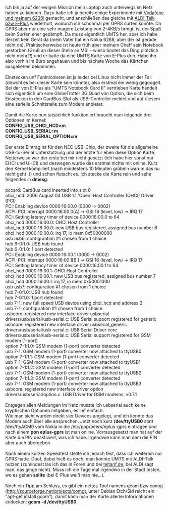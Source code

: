 <html><body><p>Ich bin ja auf der ewigen Mission mein Laptop auch unterwegs im Netz haben zu können. Dazu habe ich ja bereits einige Experimente mit <a href="http://www.die-welt.net/index.php/blog/158/GPRS_unter_Linux_mit_Nokia_6230i_und_Vodafone.de">Vodafone und meinem 6230i</a> gemacht, und anschließen das gleiche mit <a href="http://www.die-welt.net/index.php/blog/159/GPRS_unter_Linux_mit_Nokia_6230i_und_ALDI-Talk_%28E-Plus%29">ALDI-Talk bzw E-Plus</a> wiederholt, wodurch ich schonmal per GPRS surfen konnte. Da GPRS aber nur eine sehr magere Leistung von 2-4KB/s bringt, ist der Spaß beim Surfen eher gedämpft. Da muss eigentlich UMTS her, aber ich habe derzeit kein Gerät da (mein Vater hat ein Nokia 6288, aber der ist gerade nicht da). Praktischerweise ist heute früh aber meinem Cheff sein Notebook gestorben (Gruß an dieser Stelle an MSI - wieso bootet das Ding plötzlich nicht mehr?!) und er hatte da eine UMTS Karte von E-Plus drin. Habe ihn also vorhin im Büro angehauen und bis nächste Woche das Kärtchen ausgeliehen bekommen.<br>
<br>
Einstecken unf Funktionieren ist ja leider bei Linux nicht immer der Fall (obwohl es bei dieser Karte sein könnte), also erstmal ein wenig gegoogelt.<br>
Bei der von E-Plus als "UMTS Notebook Card II" vertrieben Karte handelt sich eigentlich um eine GlobeTrotter 3G Quad von Option, die sich beim Einstecken in den CardBus-Slot als USB-Controller meldet und auf diesem eine serielle Schnittstelle zum Modem anbietet.<br>
<br>
Damit die Karte nun tatsächlich funktioniert braucht man folgende drei Optionen im Kernel:<br>
<strong>CONFIG_USB_OHCI_HCD=m<br>
CONFIG_USB_SERIAL=m<br>
CONFIG_USB_SERIAL_OPTION=m</strong><br>
<br>
Der erste Eintrag ist für den NEC USB-Chip, der zweite für die allgemeine USB-to-Serial Unterstützung und der letzte für eben diese Option Karte. Netterweise war der erste bei mir nicht gesetzt (ich habe hier sonst nur EHCI und UHCI) und deswegen wurde das erstmal nichts mit online. Kurz den Kernel kompiliert (nach mindestens 10 Minuten grübeln warum das nu nicht geht :() und schon flutscht es. Ich stecke die Karte rein und sehe folgendes in <strong>dmesg</strong>:<br>
<br>
pccard: CardBus card inserted into slot 0<br>
ohci_hcd: 2006 August 04 USB 1.1 'Open' Host Controller (OHCI) Driver (PCI)<br>
PCI: Enabling device 0000:16:00.0 (0000 -&gt; 0002)<br>
ACPI: PCI Interrupt 0000:16:00.0[A] -&gt; GSI 16 (level, low) -&gt; IRQ 17<br>
PCI: Setting latency timer of device 0000:16:00.0 to 64<br>
ohci_hcd 0000:16:00.0: OHCI Host Controller<br>
ohci_hcd 0000:16:00.0: new USB bus registered, assigned bus number 6<br>
ohci_hcd 0000:16:00.0: irq 17, io mem 0x50000000<br>
usb usb6: configuration #1 chosen from 1 choice<br>
hub 6-0:1.0: USB hub found<br>
hub 6-0:1.0: 1 port detected<br>
PCI: Enabling device 0000:16:00.1 (0000 -&gt; 0002)<br>
ACPI: PCI Interrupt 0000:16:00.1[B ] -&gt; GSI 16 (level, low) -&gt; IRQ 17<br>
PCI: Setting latency timer of device 0000:16:00.1 to 64<br>
ohci_hcd 0000:16:00.1: OHCI Host Controller<br>
ohci_hcd 0000:16:00.1: new USB bus registered, assigned bus number 7<br>
ohci_hcd 0000:16:00.1: irq 17, io mem 0x50001000<br>
usb usb7: configuration #1 chosen from 1 choice<br>
hub 7-0:1.0: USB hub found<br>
hub 7-0:1.0: 1 port detected<br>
usb 7-1: new full speed USB device using ohci_hcd and address 2<br>
usb 7-1: configuration #1 chosen from 1 choice<br>
usbcore: registered new interface driver usbserial<br>
drivers/usb/serial/usb-serial.c: USB Serial support registered for generic<br>
usbcore: registered new interface driver usbserial_generic<br>
drivers/usb/serial/usb-serial.c: USB Serial Driver core<br>
drivers/usb/serial/usb-serial.c: USB Serial support registered for GSM modem (1-port)<br>
option 7-1:1.0: GSM modem (1-port) converter detected<br>
usb 7-1: GSM modem (1-port) converter now attached to ttyUSB0<br>
option 7-1:1.1: GSM modem (1-port) converter detected<br>
usb 7-1: GSM modem (1-port) converter now attached to ttyUSB1<br>
option 7-1:1.2: GSM modem (1-port) converter detected<br>
usb 7-1: GSM modem (1-port) converter now attached to ttyUSB2<br>
option 7-1:1.3: GSM modem (1-port) converter detected<br>
usb 7-1: GSM modem (1-port) converter now attached to ttyUSB3<br>
usbcore: registered new interface driver option<br>
drivers/usb/serial/option.c: USB Driver for GSM modems: v0.7.1<br>
<br>
Entgegen allen Meldungen im Netz musste ich usbserial auch keine kryptischen Optionen mitgeben, es lief einfach.<br>
Wie man sieht wurden direkt vier Devices angelegt, und ich konnte das Modem auch über alle ansprechen. Jetzt noch kurz <strong>/dev/ttyUSB0</strong> statt /dev/ttyACM0 vom Nokia in die /etc/ppp/peers/eplus-gprs eintragen und nach einem <strong>pon eplus-gprs</strong> ist man online. Vorrausgesetzt man hat auf der Karte die PIN deaktiviert, was ich habe. Irgendwie kann man dem die PIN aber auch übergeben.<br>
<br>
Nach einem kurzen Speedtest stellte ich jedoch fest, dass ich weiterhin nur GPRS hatte. Doof, dabei hieß es doch, man könnte UMTS mit ALDI-Talk nutzen (zumindest las ich das in Foren und bei <a href="http://www.teltarif.de/arch/2007/kw05/s24744.html" target="_blank">teltarif.de</a>, bei ALDI sagt man, das ginge nicht). Muss ich die Tage mal irgendwo in der Stadt testen, wo es gehen <strong>sollte</strong> (bei E-Plus weiß man nie...).<br>
<br>
Noch ein Tipp am Schluss, es gibt ein nettes Tool namens gcom bzw comgt (<a href="http://sourceforge.net/projects/comgt">http://sourceforge.net/projects/comgt</a>, unter Debian Etch/Sid reicht ein "apt-get install gcom"), damit kann man der Karte allerlei Informationen entlocken: <strong>gcom -d /dev/ttyUSB0</strong>.</p></body></html>
